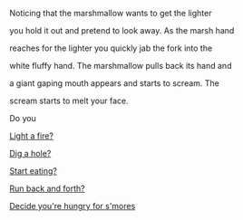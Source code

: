 Noticing that the marshmallow wants to get the lighter

you hold it out and pretend to look away. As the marsh hand 

reaches for the lighter you quickly jab the fork into the 

white fluffy hand. The marshmallow pulls back its hand and

a giant gaping mouth appears and starts to scream.  The 

scream starts to melt your face.

Do you

[Light a fire?](../light-fire/fire.md)

[Dig a hole?](../hands/hands.md)

[Start eating?](../eating-walls/eating-marshmallows.md)

[Run back and forth?](../indigestion/indigestion.md)

[Decide you're hungry for s'mores](make-smores/make-smores.md)
